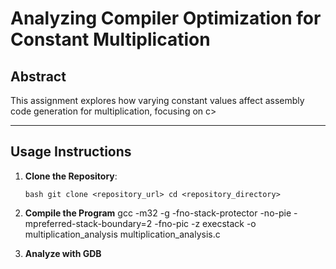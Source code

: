 # Analyzing Compiler Optimization for Constant Multiplication

## Abstract
This assignment explores how varying constant values affect assembly code generation for multiplication, focusing on c>

---

## Usage Instructions

1. **Clone the Repository**:

   ```bash git clone <repository_url> cd <repository_directory>```

2. **Compile the Program**
gcc -m32 -g -fno-stack-protector -no-pie -mpreferred-stack-boundary=2 -fno-pic -z execstack -o multiplication_analysis multiplication_analysis.c

3. **Analyze with GDB** 
